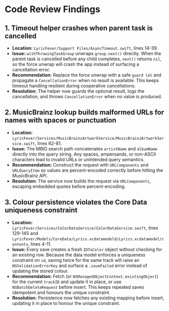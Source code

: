 # Code Review Findings

## 1. Timeout helper crashes when parent task is cancelled
- **Location:** `LyricFever/Support Files/AsyncTimeout.swift`, lines 14-39.
- **Issue:** `withThrowingTaskGroup` unwraps `group.next()` directly. When the parent task is cancelled before any child completes, `next()` returns `nil`, so the force unwrap will crash the app instead of surfacing a cancellation error.
- **Recommendation:** Replace the force unwrap with a safe `guard let` and propagate a `CancellationError` when no result is available. This keeps timeout handling resilient during cooperative cancellations.
- **Resolution:** The helper now guards the optional result, logs the cancellation, and throws `CancellationError` when no value is produced.

## 2. MusicBrainz lookup builds malformed URLs for names with spaces or punctuation
- **Location:** `LyricFever/Services/MusicBrainzArtworkService/MusicBrainzArtworkService.swift`, lines 62-81.
- **Issue:** The MBID search path concatenates `artistName` and `albumName` directly into the query string. Any spaces, ampersands, or non-ASCII characters lead to invalid URLs or unintended query semantics.
- **Recommendation:** Construct the request with `URLComponents` and `URLQueryItem` so values are percent-encoded correctly before hitting the MusicBrainz API.
- **Resolution:** The service now builds the request via `URLComponents`, escaping embedded quotes before percent-encoding.

## 3. Colour persistence violates the Core Data uniqueness constraint
- **Location:** `LyricFever/Services/ColorDataService/ColorDataService.swift`, lines 129-145 and `LyricFever/Models/CoreData/Lyrics.xcdatamodeld/Lyrics.xcdatamodel/contents`, lines 4-11.
- **Issue:** Every save creates a fresh `IDToColor` object without checking for an existing row. Because the data model enforces a uniqueness constraint on `id`, saving twice for the same track will raise an `NSValidationErrorKey` and surface a `.saveFailed` error instead of updating the stored colour.
- **Recommendation:** Fetch (or `NSManagedObjectContext.existingObject`) for the current `trackID` and update it in place, or use `NSBatchDeleteRequest` before insert. This keeps repeated saves idempotent and honours the unique constraint.
- **Resolution:** Persistence now fetches any existing mapping before insert, updating it in place to honour the unique constraint.
